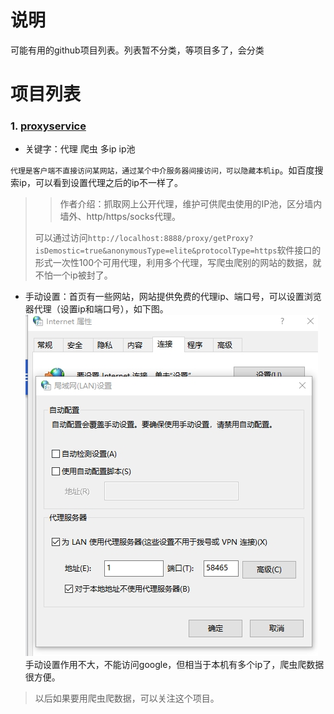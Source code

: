 # 说明
可能有用的github项目列表。列表暂不分类，等项目多了，会分类

# 项目列表
### 1. [proxyservice](https://github.com/Jwnie/proxyservice)

- 关键字：代理 爬虫 多ip ip池

`代理是客户端不直接访问某网站，通过某个中介服务器间接访问，可以隐藏本机ip`。如百度搜索ip，可以看到设置代理之后的ip不一样了。  
> > 作者介绍：抓取网上公开代理，维护可供爬虫使用的IP池，区分墙内墙外、http/https/socks代理。
> 
> 可以通过访问`http://localhost:8888/proxy/getProxy?isDemostic=true&anonymousType=elite&protocolType=https`软件接口的形式一次性100个可用代理，利用多个代理，写爬虫爬别的网站的数据，就不怕一个ip被封了。

- 手动设置：首页有一些网站，网站提供免费的代理ip、端口号，可以设置浏览器代理（设置ip和端口号），如下图。
![](imgs/proxy-setting.jpg)   
手动设置作用不大，不能访问google，但相当于本机有多个ip了，爬虫爬数据很方便。

 

> 以后如果要用爬虫爬数据，可以关注这个项目。


